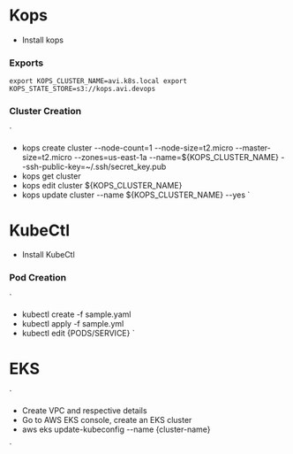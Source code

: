 # Kops
- Install kops

### Exports
`
export KOPS_CLUSTER_NAME=avi.k8s.local
export KOPS_STATE_STORE=s3://kops.avi.devops
`

### Cluster Creation
`
- kops create cluster --node-count=1 --node-size=t2.micro --master-size=t2.micro --zones=us-east-1a --name=${KOPS_CLUSTER_NAME} --ssh-public-key=~/.ssh/secret_key.pub
- kops get cluster
- kops edit cluster ${KOPS_CLUSTER_NAME}
- kops update cluster --name ${KOPS_CLUSTER_NAME} --yes
`


# KubeCtl
- Install KubeCtl

### Pod Creation
`
- kubectl create -f sample.yaml
- kubectl apply -f sample.yml
- kubectl edit {PODS/SERVICE} 
`

# EKS
`
- Create VPC and respective details
- Go to AWS EKS console, create an EKS cluster
- aws eks update-kubeconfig --name {cluster-name}

`
